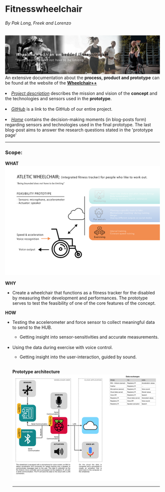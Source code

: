 <!DOCTYPE html>
<html>
<h1>Fitnesswheelchair</h1>
<h6>By Pak Long, Freek and Lorenzo</h6>
<img src="img/banner.png" width="" height=""><br>
An extensive documentation about the <b>process, product and prototype</b> can be found at the website of the
<a href="https://paklongc.github.io/Fitnesswheelchair"><b>Wheelchair++</b></a><br><br>
<li><i><u>Project description</u></i> describes the mission and vision of the <b>concept</b> and the technologies and sensors used in the <b>prototype</b>.</li><br>
<li><i><u>GitHub</u></i> is a link to the GitHub of our entire project.</li><br>
<li><i><u>Home</u></i> contains the decision-making moments (in blog-posts form) regarding sensors and technologies used in the final prototype. The last blog-post aims to answer the research questions stated in the 'prototype page' </li>
<hr>
<body>

<h3>Scope:</h3>
<H8><b>WHAT</b></H8>
<img src="img/fitnessChair.png" width="" height="">

<H8><b>WHY</b></H8>
<ul>
	  <li>Create a wheelchair that functions as a fitness tracker for the disabled by measuring their development and performances. The prototype serves to test the feasibility of one of the core features of the concept.</li>
</ul>
<H8><b>HOW</b></H8><br>
<ul>
	  <li> Testing the accelerometer and force sensor to collect meaningful data to send to the HUB.</li>
      <ul>
        <li>Getting insight into sensor-sensitivities and accurate measurements.</li><br>
      </ul>
	  <li>Using the data during exercise with voice control.</li>
    <ul>
      <li>Getting insight into the user-interaction, guided by sound.</li>
    </ul><br>

<H8><b>Prototype architecture</b></H8><br>
<img src="img\IOT Architecture.png" width="" height="">
<hr>
